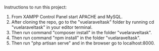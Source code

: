 Instructions to run this project:

1. From XAMPP Control Panel start APACHE and MySQL.
2. After cloning the repo, go to the "vuelaraveltask" folder by running cd "vuelaraveltask"
   in your editor terminal.
3. Then run command "composer install" in the folder "vuelaraveltask".
4. Then run command "npm install" in the folder "vuelaraveltask".
5. Then run "php artisan serve" and in the browser go to localhost:8000.
